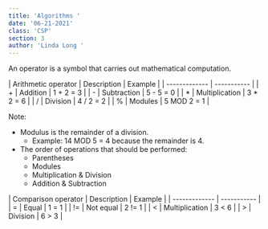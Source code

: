 ```yaml
---
title: 'Algorithms '
date: '06-21-2021'
class: 'CSP'
section: 3 
author: 'Linda Long '
---
```


An operator is a symbol that carries out mathematical computation.

| Arithmetic operator | Description | Example |
| ------------- | ----------- | 
| + | Addition | 1 + 2 = 3 |
| - | Subtraction | 5 - 5 = 0 |
| * | Multiplication | 3 * 2 = 6 |
| / | Division | 4 / 2 = 2 |
| % | Modules | 5 MOD 2 = 1 |

Note:
* Modulus is the remainder of a division.
  - Example: 14 MOD 5 = 4 because the remainder is 4.
* The order of operations that should be performed:
  - Parentheses
  - Modules
  - Multiplication & Division
  - Addition & Subtraction

| Comparison operator | Description | Example |
| ------------- | ----------- | 
| = | Equal | 1 = 1 |
| != | Not equal | 2 != 1 |
| < | Multiplication | 3 < 6 |
| > | Division | 6 > 3 |
